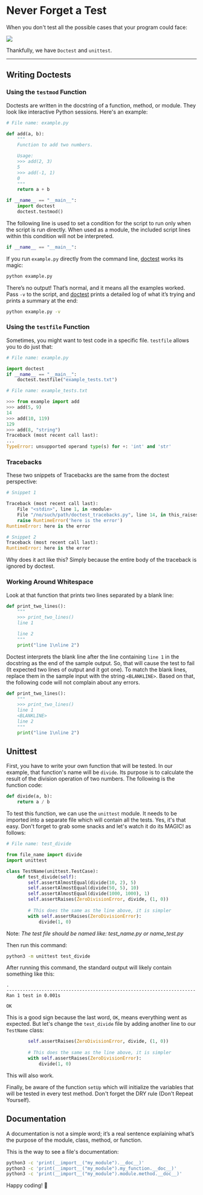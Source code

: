 # Never Forget a Test

When you don't test all the possible cases that your program could face:

![](https://media.tenor.com/XRB_msTBnvcAAAAC/that-didnt-really-work-out-pretty-boy.gif)

Thankfully, we have `Doctest` and `unittest`.

---
## Writing Doctests

### Using the `testmod` Function

Doctests are written in the docstring of a function, method, or module. They look like interactive Python sessions. Here's an example:

```python
# File name: example.py

def add(a, b):
    """
    Function to add two numbers.

    Usage:
    >>> add(2, 3)
    5
    >>> add(-1, 1)
    0
    """
    return a + b

if __name__ == "__main__":
    import doctest
    doctest.testmod()
```

The following line is used to set a condition for the script to run only when the script is run directly. When used as a module, the included script lines within this condition will not be interpreted.

```python
if __name__ == "__main__":
```

If you run `example.py` directly from the command line, [doctest](https://docs.python.org/3.4/library/doctest.html#module-doctest "doctest: Test pieces of code within docstrings.") works its magic:

```bash
python example.py
```

There’s no output! That’s normal, and it means all the examples worked. Pass `-v` to the script, and [doctest](https://docs.python.org/3.4/library/doctest.html#module-doctest "doctest: Test pieces of code within docstrings.") prints a detailed log of what it’s trying and prints a summary at the end:

```bash
python example.py -v
```

### Using the `testfile` Function

Sometimes, you might want to test code in a specific file. `testfile` allows you to do just that:

```python
# File name: example.py

import doctest  
if __name__ == "__main__":
    doctest.testfile("example_tests.txt")
```

```python
# File name: example_tests.txt

>>> from example import add
>>> add(5, 9)
14
>>> add(10, 119)
129
>>> add(8, "string")
Traceback (most recent call last):
...
TypeError: unsupported operand type(s) for +: 'int' and 'str'
```

### Tracebacks

These two snippets of Tracebacks are the same from the doctest perspective:

```python
# Snippet 1

Traceback (most recent call last):
    File "<stdin>", line 1, in <module>
    File "/no/such/path/doctest_tracebacks.py", line 14, in this_raises
    raise RuntimeError('here is the error')
RuntimeError: here is the error

# Snippet 2
Traceback (most recent call last):
RuntimeError: here is the error
```

Why does it act like this? 
Simply because the entire body of the traceback is ignored by doctest.

### Working Around Whitespace

Look at that function that prints two lines separated by a blank line:

```python
def print_two_lines():
    """
    >>> print_two_lines()
    line 1

    line 2
    """
    print("line 1\nline 2")
```

Doctest interprets the blank line after the line containing `line 1` in the docstring as the end of the sample output. So, that will cause the test to fail (It expected two lines of output and it got one). To match the blank lines, replace them in the sample input with the string `<BLANKLINE>`. Based on that, the following code will not complain about any errors.

```python
def print_two_lines():
    """
    >>> print_two_lines()
    line 1
    <BLANKLINE>
    line 2
    """
    print("line 1\nline 2")
```

## Unittest

First, you have to write your own function that will be tested. In our example, that function's name will be `divide`. Its purpose is to calculate the result of the division operation of two numbers. The following is the function code:

```python
def divide(a, b):
    return a / b
```

To test this function, we can use the `unittest` module. It needs to be imported into a separate file which will contain all the tests. Yes, it's that easy. Don't forget to grab some snacks and let's watch it do its MAGIC! as follows:

```python
# File name: test_divide 

from file_name import divide
import unittest

class TestName(unittest.TestCase):
    def test_divide(self):
        self.assertAlmostEqual(divide(10, 2), 5)
        self.assertAlmostEqual(divide(50, 5), 10)
        self.assertAlmostEqual(divide(1000, 1000), 1)
        self.assertRaises(ZeroDivisionError, divide, (1, 0))
        
        # This does the same as the line above, it is simpler
        with self.assertRaises(ZeroDivisionError):
            divide(1, 0)
```

Note: _The test file should be named like: test_name.py or name_test.py_

Then run this command:

```zsh
python3 -m unittest test_divide
```

After running this command, the standard output will likely contain something like this:

```
.
----------------------------------------------------------------------
Ran 1 test in 0.001s

OK
```

This is a good sign because the last word, `OK`, means everything went as expected. But let's change the `test_divide` file by adding another line to our `TestName` class:

```python
        self.assertRaises(ZeroDivisionError, divide, (1, 0))
        
        # This does the same as the line above, it is simpler
        with self.assertRaises(ZeroDivisionError):
            divide(1, 0)
```

This will also work.

Finally, be aware of the function `setUp` which will initialize the variables that will be tested in every test method. Don't forget the DRY rule (Don't Repeat Yourself).

## Documentation

A documentation is not a simple word; it’s a real sentence explaining what’s the purpose of the module, class, method, or function.

This is the way to see a file's documentation:

```sh
python3 -c 'print(__import__("my_module").__doc__)'
python3 -c 'print(__import__("my_module").my_function.__doc__)'
python3 -c 'print(__import__("my_module").module.method.__doc__)'
```

Happy coding! 🚀
